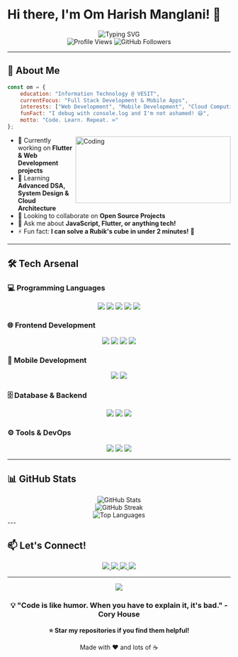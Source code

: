 # Hi there, I'm Om Harish Manglani! 👋

<div align="center">
  <img src="https://readme-typing-svg.herokuapp.com?font=Fira+Code&size=30&pause=1000&color=36BCF7&center=true&vCenter=true&width=600&lines=Information+Technology+Student;Full+Stack+Developer;Mobile+App+Developer;Problem+Solver;Tech+Enthusiast" alt="Typing SVG" />
</div>

<div align="center">
  <img src="https://komarev.com/ghpvc/?username=omdotcode08&label=Profile%20views&color=0e75b6&style=flat" alt="Profile Views" />
  <img src="https://img.shields.io/github/followers/omdotcode08?label=Followers&style=social" alt="GitHub Followers" />
</div>

---

## 🚀 About Me

```javascript
const om = {
    education: "Information Technology @ VESIT",
    currentFocus: "Full Stack Development & Mobile Apps",
    interests: ["Web Development", "Mobile Development", "Cloud Computing", "DevOps"],
    funFact: "I debug with console.log and I'm not ashamed! 😄",
    motto: "Code. Learn. Repeat. ∞"
};
```

<img align="right" alt="Coding" width="350" height="150" src="https://media.giphy.com/media/qgQUggAC3Pfv687qPC/giphy.gif">

- 🔭 Currently working on **Flutter & Web Development projects**
- 🌱 Learning **Advanced DSA, System Design & Cloud Architecture**
- 👯 Looking to collaborate on **Open Source Projects**
- 💬 Ask me about **JavaScript, Flutter, or anything tech!**
- ⚡ Fun fact: **I can solve a Rubik's cube in under 2 minutes!** 🧩

  

---

## 🛠️ Tech Arsenal

### 💻 Programming Languages
<p align="center">
  <img src="https://img.shields.io/badge/C-00599C?style=for-the-badge&logo=c&logoColor=white" />
  <img src="https://img.shields.io/badge/C++-00599C?style=for-the-badge&logo=c%2b%2b&logoColor=white" />
  <img src="https://img.shields.io/badge/Java-ED8B00?style=for-the-badge&logo=openjdk&logoColor=white" />
  <img src="https://img.shields.io/badge/JavaScript-F7DF1E?style=for-the-badge&logo=javascript&logoColor=black" />
  <img src="https://img.shields.io/badge/Dart-0175C2?style=for-the-badge&logo=dart&logoColor=white" />
</p>

### 🌐 Frontend Development
<p align="center">
  <img src="https://img.shields.io/badge/HTML5-E34F26?style=for-the-badge&logo=html5&logoColor=white" />
  <img src="https://img.shields.io/badge/CSS3-1572B6?style=for-the-badge&logo=css3&logoColor=white" />
  <img src="https://img.shields.io/badge/Tailwind_CSS-38B2AC?style=for-the-badge&logo=tailwind-css&logoColor=white" />
  <img src="https://img.shields.io/badge/React-20232A?style=for-the-badge&logo=react&logoColor=61DAFB" />
</p>

### 📱 Mobile Development
<p align="center">
  <img src="https://img.shields.io/badge/Flutter-02569B?style=for-the-badge&logo=flutter&logoColor=white" />
  <img src="https://img.shields.io/badge/Firebase-039BE5?style=for-the-badge&logo=Firebase&logoColor=white" />
</p>

### 🗄️ Database & Backend
<p align="center">
  <img src="https://img.shields.io/badge/MySQL-4479A1?style=for-the-badge&logo=mysql&logoColor=white" />
  <img src="https://img.shields.io/badge/MongoDB-4EA94B?style=for-the-badge&logo=mongodb&logoColor=white" />
  <img src="https://img.shields.io/badge/Supabase-3ECF8E?style=for-the-badge&logo=supabase&logoColor=white" />
</p>

### ⚙️ Tools & DevOps
<p align="center">
  <img src="https://img.shields.io/badge/Git-F05032?style=for-the-badge&logo=git&logoColor=white" />
  <img src="https://img.shields.io/badge/Jenkins-D24939?style=for-the-badge&logo=jenkins&logoColor=white" />
  <img src="https://img.shields.io/badge/VS%20Code-007ACC?style=for-the-badge&logo=visual%20studio%20code&logoColor=white" />
</p>

---

## 📊 GitHub Stats

<div align="center">
  <img src="https://github-readme-stats.vercel.app/api?username=omdotcode08&show_icons=true&theme=tokyonight&hide_border=true&count_private=true" alt="GitHub Stats" />
</div>

<div align="center">
  <img src="https://github-readme-streak-stats.herokuapp.com/?user=omdotcode08&theme=tokyonight&hide_border=true" alt="GitHub Streak" />
</div>

<div align="center">
  <img src="https://github-readme-stats.vercel.app/api/top-langs/?username=omdotcode08&layout=compact&theme=tokyonight&hide_border=true" alt="Top Languages" />
</div>
---

## 📫 Let's Connect!

<div align="center">
  <a href="https://github.com/omdotcode08">
    <img src="https://img.shields.io/badge/GitHub-100000?style=for-the-badge&logo=github&logoColor=white" />
  </a>
  <a href="https://www.linkedin.com/in/om-manglani-a04236301/">
    <img src="https://img.shields.io/badge/LinkedIn-0A66C2?style=for-the-badge&logo=linkedin&logoColor=white" />
  </a>
  <a href="mailto:your.email@example.com">
    <img src="https://img.shields.io/badge/Email-D14836?style=for-the-badge&logo=gmail&logoColor=white" />
  </a>
  <a href="https://twitter.com/yourusername">
    <img src="https://img.shields.io/badge/Twitter-1DA1F2?style=for-the-badge&logo=twitter&logoColor=white" />
  </a>
</div>

---

<div align="center">
  <img src="https://capsule-render.vercel.app/api?type=waving&color=gradient&height=100&section=footer" />
</div>

<div align="center">
  <h3>💡 "Code is like humor. When you have to explain it, it's bad." - Cory House</h3>
  <p><strong>⭐ Star my repositories if you find them helpful!</strong></p>
  <p>Made with ❤️ and lots of ☕</p>
</div>
